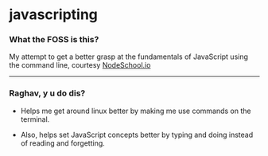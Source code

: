 # javascripting

### What the FOSS is this?

My attempt to get a better grasp at the fundamentals of JavaScript using the command line, courtesy [NodeSchool.io](http://www.nodeschool.io/)

---

### Raghav, y u do dis?

- Helps me get around linux better by making me use commands on the terminal. 

- Also, helps set JavaScript concepts better by typing and doing instead of reading and forgetting. 